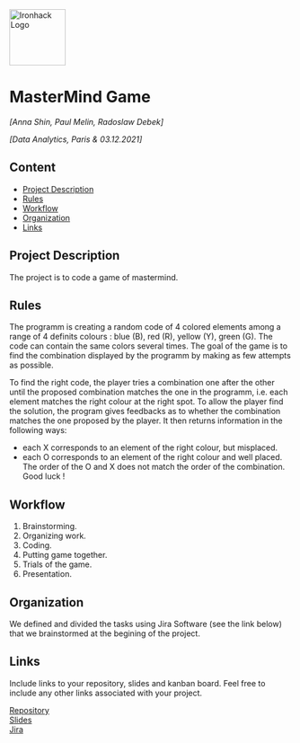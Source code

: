 <img src="https://bit.ly/2VnXWr2" alt="Ironhack Logo" width="100"/>

# MasterMind Game
*[Anna Shin, Paul Melin, Radoslaw Debek]*

*[Data Analytics, Paris & 03.12.2021]*

## Content
- [Project Description](#project-description)
- [Rules](#rules)
- [Workflow](#workflow)
- [Organization](#organization)
- [Links](#links)

## Project Description
The project is to code a game of mastermind.

## Rules
The programm is creating a random code of 4 colored elements among a range of 4 definits colours : blue (B), red (R), yellow (Y), green (G).
The code can contain the same colors several times.
The goal of the game is to find the combination displayed by the programm by making as few attempts as possible.

To find the right code, the player tries a combination one after the other until the proposed combination matches the one in the programm, i.e. each element matches the right colour at the right spot. To allow the player find the solution, the program gives feedbacks as to whether the combination matches the one proposed by the player. It then returns information in the following ways:
- each X corresponds to an element of the right colour, but misplaced.
- each O corresponds to an element of the right colour and well placed.
The order of the O and X does not match the order of the combination.
Good luck !

## Workflow
1. Brainstorming.
2. Organizing work.
3. Coding.
4. Putting game together.
5. Trials of the game. 
6. Presentation.

## Organization
We defined and divided the tasks using Jira Software (see the link below) that we brainstormed at the begining of the project.

## Links
Include links to your repository, slides and kanban board. Feel free to include any other links associated with your project.

[Repository](https://github.com/radek-deb/Project1-MasterMind-Game)  
[Slides](https://slides.com/)  
[Jira](https://iron-hack.atlassian.net/jira/software/projects/MMM/boards/5)  
